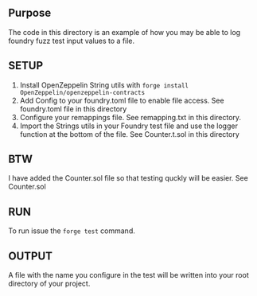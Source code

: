 ## Purpose
The code in this directory is an example of how you may be able to log foundry fuzz test input values to a file.

## SETUP
1. Install OpenZeppelin String utils with `forge install OpenZeppelin/openzeppelin-contracts`
2. Add Config to your foundry.toml file to enable file access. See foundry.toml file in this directory
3. Configure your remappings file. See remapping.txt in this directory.
4. Import the Strings utils in your Foundry test file and use the logger function at the bottom of the file. See Counter.t.sol in this directory

## BTW
I have added the Counter.sol file so that testing quckly will be easier. See Counter.sol

## RUN
To run issue the `forge test` command.

## OUTPUT
A file with the name you configure in the test will be written into your root directory of your project.
